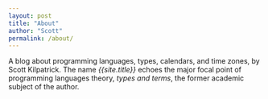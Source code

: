 ```yaml
---
layout: post
title: "About"
author: "Scott"
permalink: /about/
---
```


A blog about programming languages, types, calendars, and time zones,
by Scott Kilpatrick. The name _{{site.title}}_ echoes the major focal
point of programming languages theory, _types and terms_, the former
academic subject of the author.
